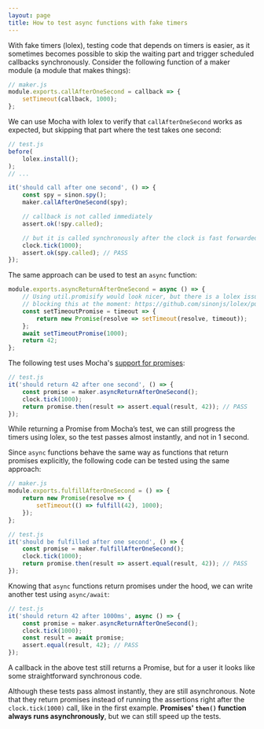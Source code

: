 ```yaml
---
layout: page
title: How to test async functions with fake timers
---
```


With fake timers (lolex), testing code that depends on timers is easier, as it sometimes
becomes possible to skip the waiting part and trigger scheduled callbacks
synchronously. Consider the following function of a maker module (a module
that makes things):

```js
// maker.js
module.exports.callAfterOneSecond = callback => {
    setTimeout(callback, 1000);
};
```

We can use Mocha with lolex to verify that `callAfterOneSecond` works as expected, but
skipping that part where the test takes one second:

```js
// test.js
before(
    lolex.install();
);
// ...

it('should call after one second', () => {
    const spy = sinon.spy();
    maker.callAfterOneSecond(spy);

    // callback is not called immediately
    assert.ok(!spy.called);

    // but it is called synchronously after the clock is fast forwarded
    clock.tick(1000);
    assert.ok(spy.called); // PASS
});
```

The same approach can be used to test an `async` function:

```js
module.exports.asyncReturnAfterOneSecond = async () => {
    // Using util.promisify would look nicer, but there is a lolex issue
    // blocking this at the moment: https://github.com/sinonjs/lolex/pull/227
    const setTimeoutPromise = timeout => {
        return new Promise(resolve => setTimeout(resolve, timeout));
    };
    await setTimeoutPromise(1000);
    return 42;
};
```

The following test uses Mocha's [support for promises](https://mochajs.org/#working-with-promises):

```js
// test.js
it('should return 42 after one second', () => {
    const promise = maker.asyncReturnAfterOneSecond();
    clock.tick(1000);
    return promise.then(result => assert.equal(result, 42)); // PASS
});
```

While returning a Promise from Mocha’s test, we can still progress the timers
using lolex, so the test passes almost instantly, and not in 1 second.

Since `async` functions behave the same way as functions that return promises
explicitly, the following code can be tested using the same approach:

```js
// maker.js
module.exports.fulfillAfterOneSecond = () => {
    return new Promise(resolve => {
        setTimeout(() => fulfill(42), 1000);
    });
};
```

```js
// test.js
it('should be fulfilled after one second', () => {
    const promise = maker.fulfillAfterOneSecond();
    clock.tick(1000);
    return promise.then(result => assert.equal(result, 42)); // PASS
});
```

Knowing that `async` functions return promises under the hood,
we can write another test using `async/await`:

```js
// test.js
it('should return 42 after 1000ms', async () => {
    const promise = maker.asyncReturnAfterOneSecond();
    clock.tick(1000);
    const result = await promise;
    assert.equal(result, 42); // PASS
});
```

A callback in the above test still returns a Promise, but for a user it looks
like some straightforward synchronous code.

Although these tests pass almost instantly, they are still asynchronous. Note
that they return promises instead of running the assertions right after the
`clock.tick(1000)` call, like in the first example. **Promises' `then()`
function always runs asynchronously**, but we can still speed up the tests.
